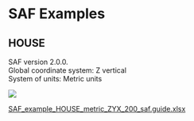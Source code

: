 # SAF Examples

## HOUSE&#x20;

SAF version 2.0.0.\
Global coordinate system: Z vertical\
System of units: Metric units

![](../.gitbook/assets/SAF\_examples\_House\_SAF\_200.png)


[SAF_example_HOUSE_metric_ZYX_200_saf.guide.xlsx](https://github.com/StructuralAnalysisFormat/gitbookdocumentation/files/7513970/SAF_example_HOUSE_metric_ZYX_200_saf.guide.xlsx)


